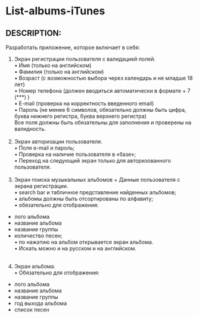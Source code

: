 # List-albums-iTunes

## DESCRIPTION:

Разработать приложение, которое включает в себя:<br />
1. Экран регистрации пользователя с валидацией полей.<br />
• Имя (только на английском)<br />
• Фамилия (только на английском)<br />
• Возраст (с возможностью выбора через календарь и не младше 18 лет)<br />
• Номер телефона (должен вводиться автоматически в формате + 7 (***)  )<br />
• E-mail (проверка на корректность введенного email)<br />
• Пароль (не менее 6 символов, обязательно должны быть цифра, буква нижнего регистра, буква верхнего регистра)<br />
Все поля должны быть обязательны для заполнения и проверены на валидность.<br /><br />
2. Экран авторизации пользователя.<br />
• Поля e-mail и пароль;<br />
• Проверка на наличие пользователя в «базе»;<br />
• Переход на следующий экран только для авторизованного пользователя.<br /><br />
3. Экран поиска музыкальных альбомов + Данные пользователя с экрана регистрации.<br />
• search bar и табличное представление найденных альбомов;<br />
• альбомы должны быть отсортированы по алфавиту;<br />
• обязательно для отображения:<br />
- лого альбома<br />
- название альбома<br />
- название группы<br />
- количество песен;<br />
• по нажатию на альбом открывается экран альбома.<br />
• Искать можно и на русском и на английском.<br /><br />
4. Экран альбома.<br />
• Обязательно для отображения:<br />
- лого альбома<br />
- название альбома<br />
- название группы<br />
- год выхода альбома<br />
- список песен<br />
